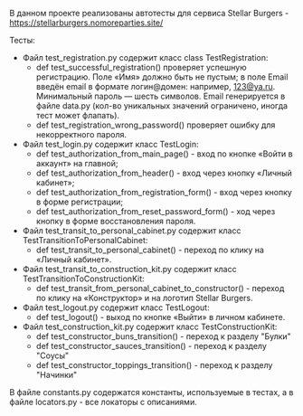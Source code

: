 В данном проекте реализованы автотесты для сервиса Stellar Burgers - https://stellarburgers.nomoreparties.site/

Тесты: 

- Файл test_registration.py содержит класс class TestRegistration:
  - def test_successful_registration() проверяет успешную регистрацию. Поле «Имя» должно быть не пустым; 
  в поле Email введён email в формате логин@домен: например, 123@ya.ru. Минимальный пароль — шесть символов.
  Email генерируется в файле data.py (кол-во уникальных значений ограничено, иногда тест может флапать).
  - def test_registration_wrong_password() проверяет ошибку для некорректного пароля.
- Файл test_login.py содержит класс TestLogin:
  - def test_authorization_from_main_page() - вход по кнопке «Войти в аккаунт» на главной;
  - def test_authorization_from_header() - вход через кнопку «Личный кабинет»;
  - def test_authorization_from_registration_form() - вход через кнопку в форме регистрации;
  - def test_authorization_from_reset_password_form() - ход через кнопку в форме восстановления пароля.
- Файл test_transit_to_personal_cabinet.py содержит класс TestTransitionToPersonalCabinet:
  - def test_transit_to_personal_cabinet() - переход по клику на «Личный кабинет».
- Файл test_transit_to_construction_kit.py содержит класс TestTransitionToConstructionKit:
  - def test_transit_from_personal_cabinet_to_constructor() - переход по клику на «Конструктор» и на логотип Stellar Burgers.
- Файл test_logout.py содержит класс TestLogout:
  - def test_logout() - выход по кнопке «Выйти» в личном кабинете.
- Файл test_construction_kit.py содержит класс TestConstructionKit:
  - def test_constructor_buns_transition() - переход к разделу "Булки"
  - def test_constructor_sauces_transition() - переход к разделу "Соусы"
  - def test_constructor_toppings_transition() - переход к разделу "Начинки"

В файле constants.py содержатся константы, используемые в тестах, а в файле locators.py - все локаторы с описаниями.


